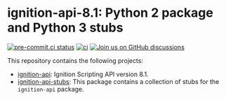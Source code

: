 # ignition-api-8.1: Python 2 package and Python 3 stubs

[![pre-commit.ci status](https://results.pre-commit.ci/badge/github/ignition-devs/ignition-api-8.1/main.svg)](https://results.pre-commit.ci/latest/github/ignition-devs/ignition-api-8.1/main)
[![ci](https://github.com/ignition-devs/ignition-api-8.1/actions/workflows/ci.yml/badge.svg)](https://github.com/ignition-devs/ignition-api-8.1/actions/workflows/ci.yml)
[![Join us on GitHub discussions](https://img.shields.io/badge/github-discussions-informational)](https://github.com/orgs/ignition-devs/discussions)

This repository contains the following projects:

- [ignition-api]: Ignition Scripting API version 8.1.
- [ignition-api-stubs]: This package contains a collection of stubs for the
  `ignition-api` package.

[ignition-api]: https://github.com/ignition-devs/ignition-api-8.1/tree/main/ignition-api
[ignition-api-stubs]: https://github.com/ignition-devs/ignition-api-8.1/tree/main/ignition-api-stubs
